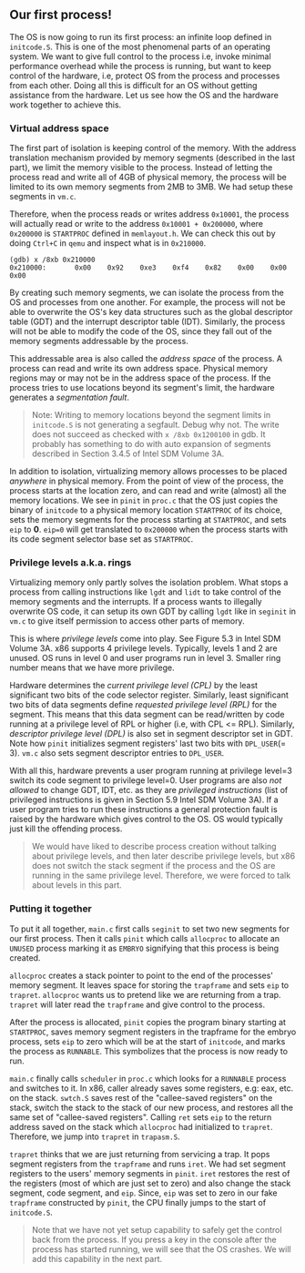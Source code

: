 ## Our first process!

The OS is now going to run its first process: an infinite loop defined in
`initcode.S`. This is one of the most phenomenal parts of an operating system.
We want to give full control to the process i.e, invoke minimal performance
overhead while the process is running, but want to keep control of the hardware,
i.e, protect OS from the process and processes from each other. Doing all this
is difficult for an OS without getting assistance from the hardware. Let us see
how the OS and the hardware work together to achieve this.

### Virtual address space

The first part of isolation is keeping control of the memory. With the address
translation mechanism provided by memory segments (described in the last part),
we limit the memory visible to the process. Instead of letting the process read
and write all of 4GB of physical memory, the process will be limited to its own
memory segments from 2MB to 3MB. We had setup these segments in `vm.c`.

Therefore, when the process reads or writes address `0x10001`, the process will
actually read or write to the address `0x10001 + 0x200000`, where `0x200000` is
`STARTPROC` defined in `memlayout.h`.  We can check this out by doing `Ctrl+C`
in `qemu` and inspect what is in `0x210000`.

```
(gdb) x /8xb 0x210000
0x210000:       0x00    0x92    0xe3    0xf4    0x82    0x00    0x00    0x00
```

By creating such memory segments, we can isolate the process from the OS and
processes from one another. For example, the process will not be able to overwrite
the OS's key data structures such as the global descriptor table (GDT) and the
interrupt descriptor table (IDT). Similarly, the process will not be able to
modify the code of the OS, since they fall out of the memory segments
addressable by the process.

This addressable area is also called the *address space* of the process. A
process can read and write its own address space. Physical memory regions may or
may not be in the address space of the process. If the process tries to use
locations beyond its segment's limit, the hardware generates a *segmentation
fault*.

> Note: Writing to memory locations beyond the segment limits in `initcode.S` is
not generating a segfault. Debug why not. The write does not succeed as checked
with `x /8xb 0x1200100` in gdb. It probably has something to do with auto
expansion of segments described in Section 3.4.5 of Intel SDM Volume 3A.

In addition to isolation, virtualizing memory allows processes to be placed
*anywhere* in physical memory. From the point of view of the process, the
process starts at the location zero, and can read and write (almost) all the
memory locations. We see in `pinit` in `proc.c` that the OS just copies the
binary of `initcode` to a physical memory location `STARTPROC` of its choice,
sets the memory segments for the process starting at `STARTPROC`, and sets `eip`
to **0**. `eip=0` will get translated to `0x200000` when the process starts with
its code segment selector base set as `STARTPROC`.

### Privilege levels a.k.a. rings

Virtualizing memory only partly solves the isolation problem. What stops a
process from calling instructions like `lgdt` and `lidt` to take control of the
memory segments and the interrupts. If a process wants to illegally overwrite OS
code, it can setup its own GDT by calling `lgdt` like in `seginit` in `vm.c` to
give itself permission to access other parts of memory.

This is where *privilege levels* come into play. See Figure 5.3 in Intel SDM
Volume 3A. x86 supports 4 privilege levels. Typically, levels 1 and 2 are
unused.  OS runs in level 0 and user programs run in level 3. Smaller ring
number means that we have more privilege.

Hardware determines the *current privilege level (CPL)* by the least significant
two bits of the code selector register. Similarly, least significant two bits of
data segments define *requested privilege level (RPL)* for the segment. This
means that this data segment can be read/written by code running at a privilege
level of RPL or higher (i.e, with CPL <= RPL). Similarly, *descriptor privilege
level (DPL)* is also set in segment descriptor set in GDT. Note how `pinit`
initializes segment registers' last two bits with `DPL_USER`(= 3). `vm.c` also sets
segment descriptor entries to `DPL_USER`.

With all this, hardware prevents a user program running at privilege level=3
switch its code segment to privilege level=0.  User programs are also *not
allowed* to change GDT, IDT, etc. as they are *privileged instructions* (list of
privileged instructions is given in Section 5.9 Intel SDM Volume 3A). If a user
program tries to run these instructions a general protection fault is raised by
the hardware which gives control to the OS. OS would typically just kill the
offending process.

> We would have liked to describe process creation without talking about
privilege levels, and then later describe privilege levels, but x86 does not
switch the stack segment if the process and the OS are running in the same
privilege level. Therefore, we were forced to talk about levels in this part.

### Putting it together

To put it all together, `main.c` first calls `seginit` to set two new segments
for our first process. Then it calls `pinit` which calls `allocproc` to allocate
an `UNUSED` process marking it as `EMBRYO` signifying that this process is being
created. 

`allocproc` creates a stack pointer to point to the end of the processes' memory
segment. It leaves space for storing the `trapframe` and sets `eip` to
`trapret`. `allocproc` wants us to pretend like we are returning from a trap.
`trapret` will later read the `trapframe` and give control to the process.

After the process is allocated, `pinit` copies the program binary starting at
`STARTPROC`, saves memory segment registers in the trapframe for the embryo
process, sets `eip` to zero which will be at the start of `initcode`, and marks
the process as `RUNNABLE`. This symbolizes that the process is now ready to run.

`main.c` finally calls `scheduler` in `proc.c` which looks for a `RUNNABLE`
process and switches to it. In x86, caller already saves some registers, e.g:
eax, etc. on the stack. `swtch.S` saves rest of the "callee-saved registers" on
the stack, switch the stack to the stack of our new process, and restores all
the same set of "callee-saved registers". Calling `ret` sets `eip` to the return
address saved on the stack which `allocproc` had initialized to `trapret`.
Therefore, we jump into `trapret` in `trapasm.S`.

`trapret` thinks that we are just returning from servicing a trap. It pops
segment registers from the `trapframe` and runs `iret`. We had set segment
registers to the users' memory segments in `pinit`. `iret` restores the rest of
the registers (most of which are just set to zero) and also change the stack
segment, code segment, and `eip`. Since, `eip` was set to zero in our fake
`trapframe` constructed by `pinit`, the CPU finally jumps to the start of
`initcode.S`.

> Note that we have not yet setup capability to safely get the control back from
the process. If you press a key in the console after the process has started
running, we will see that the OS crashes. We will add this capability in the 
next part.
